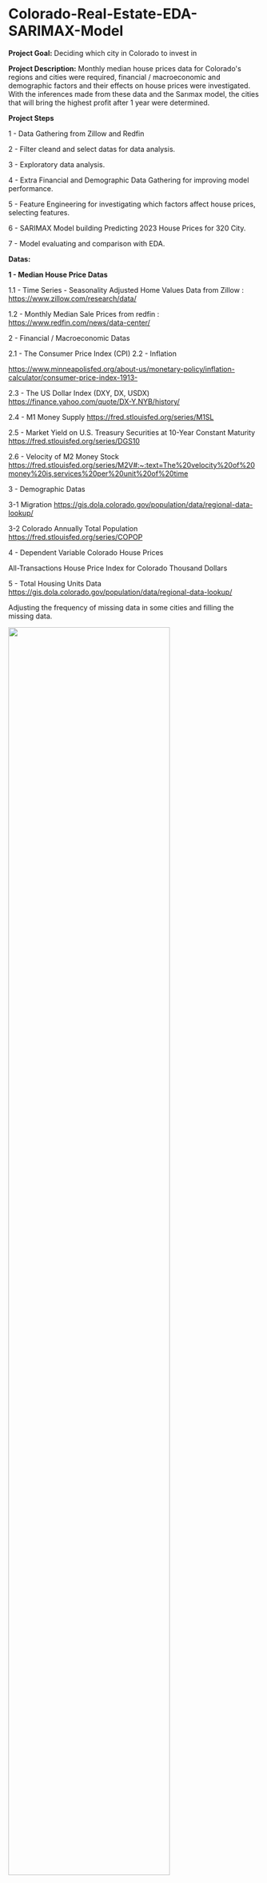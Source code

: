 # Colorado-Real-Estate-EDA-SARIMAX-Model


**Project Goal:**
Deciding which city in Colorado to invest in


**Project Description:**
Monthly median house prices data for Colorado's regions and cities were required, financial / macroeconomic and demographic factors and their effects on house prices were investigated. With the inferences made from these data and the Sarımax model, the cities that will bring the highest profit after 1 year were determined.


**Project Steps**

1 - Data Gathering from Zillow and Redfin

2 - Filter cleand and select datas for data analysis.

3 - Exploratory data analysis.

4 - Extra Financial and Demographic Data Gathering for improving model performance.

5 - Feature Engineering for investigating which factors affect house prices, selecting features.

6 - SARIMAX Model building Predicting 2023 House Prices for 320 City.

7 - Model evaluating and comparison with EDA. 

**Datas:**

****1 - Median House Price Datas****

1.1 - Time Series - Seasonality Adjusted Home Values Data from Zillow : https://www.zillow.com/research/data/

1.2 - Monthly Median Sale Prices from redfin : https://www.redfin.com/news/data-center/


2 - Financial / Macroeconomic Datas

2.1 - The Consumer Price Index (CPI)
2.2 - Inflation

https://www.minneapolisfed.org/about-us/monetary-policy/inflation-calculator/consumer-price-index-1913-

2.3 - The US Dollar Index (DXY, DX, USDX)
https://finance.yahoo.com/quote/DX-Y.NYB/history/

2.4 - M1 Money Supply
https://fred.stlouisfed.org/series/M1SL

2.5 - Market Yield on U.S. Treasury Securities at 10-Year Constant Maturity
https://fred.stlouisfed.org/series/DGS10

2.6 - Velocity of M2 Money Stock
https://fred.stlouisfed.org/series/M2V#:~:text=The%20velocity%20of%20money%20is,services%20per%20unit%20of%20time


3 - Demographic Datas

3-1 Migration
https://gis.dola.colorado.gov/population/data/regional-data-lookup/

3-2 Colorado Annually Total Population
https://fred.stlouisfed.org/series/COPOP

4 - Dependent Variable Colorado House Prices

All-Transactions House Price Index for Colorado Thousand Dollars


5 - Total Housing Units Data 
https://gis.dola.colorado.gov/population/data/regional-data-lookup/ 






<div style={{display:"flex",flexWrap:"wrap",gap:"20px", alignItems:"center", justifyContent:"center"}} >
   
   <h>Adjusting the frequency of missing data in some cities and filling the missing data.</p>
   <img src="https://user-images.githubusercontent.com/76845631/192099868-30b1d8b1-3657-491a-8b4c-a375757b85ca.png" width="80%"  />
  
   
   <h>Some of the regions yearly ROI's until 2022<p>   
   <img src="https://user-images.githubusercontent.com/76845631/192100116-edbabd9a-9942-4ba7-acfd-4c03d6508d43.png" width="80%" />
   
      
   <h>Denver Median House Price Prediction for 2023 with confidence intervals<p>      
   <img src="https://user-images.githubusercontent.com/76845631/192140262-04f3bf0c-7127-4373-8451-41bd00f96a3a.png" width="80%" />
   
      
   <h>Cities with the highest ROI<p>      
   <img src="https://user-images.githubusercontent.com/76845631/192101464-ac2a6d80-6176-439f-8a60-fbe2a41a078f.png" width="80%" />


</div>

